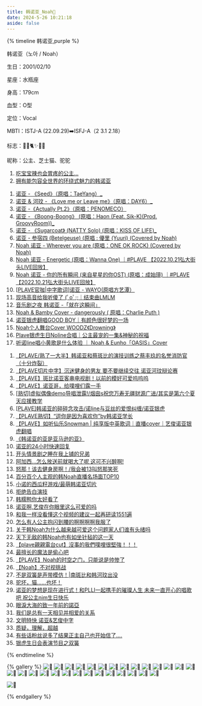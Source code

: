```yaml
---
title: 韩诺亚_Noah💜
date: 2024-5-26 10:21:18
aside: false
---
```


{% timeline 韩诺亚,purple %}

<!-- timeline 个人资料 -->

 韩诺亚（노아 / Noah）

生日：2001/02/10

星座：水瓶座

身高：179cm

血型：O型

定位：Vocal

MBTI：ISTJ-A (22.09.29)➡️ISFJ-A（2 3.1 2.18）

标志：🦙💜🐈️✨️🐥🧀

昵称：公主、芝士猫、驼驼

<!-- endtimeline -->

<!-- timeline TMI -->

1. [ 吃宝宝辣也会胃疼的公主...](https://weibo.com/3251547692/5046687047352411)
2. [拥有能包容全世界的环绕式魅力的韩诺亚](https://weibo.com/6856954043/N0neO87X1?pagetype=profilefeed)

<!-- endtimeline -->

<!-- timeline 翻唱Cover -->

1. [诺亚 - 《Seed》（原唱：TaeYang）_](https://www.bilibili.com/video/BV11e411Z7vx/?spm_id_from=333.999.0.0&vd_source=683accdf4a366c372d15625bf59c99d7)
2. [诺亚 & 河玟 - 《Love me or Leave me》（原唱：DAY6）_](https://www.bilibili.com/video/BV1oc411m7gz/?spm_id_from=333.999.0.0&vd_source=683accdf4a366c372d15625bf59c99d7)
3. [ 诺亚 -《Actually Pt.2》（原唱：PENOMECO）](https://www.bilibili.com/video/BV1Vp421y7SE/?spm_id_from=333.999.0.0&vd_source=683accdf4a366c372d15625bf59c99d7)
4. [诺亚 - 《Boong-Boong》 (原唱：Haon (Feat. Sik-K)(Prod. GroovyRoom))_](https://www.bilibili.com/video/BV1dF4m1A711/?spm_id_from=333.999.0.0&vd_source=683accdf4a366c372d15625bf59c99d7)
5. [ 诺亚 - 《Sugarcoat》 (NATTY Solo) (原唱：KISS OF LIFE)_](https://www.bilibili.com/video/BV1et421A7Zn/?spm_id_from=333.999.0.0&vd_source=683accdf4a366c372d15625bf59c99d7)
6. [诺亚 - 参宿四 (Betelgeuse) (原唱 : 優里 (Yuuri) (Covered by Noah)](https://www.bilibili.com/video/BV16P411k7zw/?spm_id_from=333.999.0.0&vd_source=683accdf4a366c372d15625bf59c99d7)
7. [Noah 诺亚 - Wherever you are (原唱：ONE OK ROCK) (Covered by Noah)](https://www.bilibili.com/video/BV1LM4y1d7kP/?spm_id_from=333.999.0.0&vd_source=683accdf4a366c372d15625bf59c99d7)
8. [Noah 诺亚 - Energetic (原唱：Wanna One) ｜#PLAVE 【2022.10.21弘大街头LIVE回放】](https://www.bilibili.com/video/BV1Dg4y1E7Pi/?spm_id_from=333.999.0.0&vd_source=683accdf4a366c372d15625bf59c99d7)
9. [Noah 诺亚 - 你的所有瞬间 (来自星星的你OST) (原唱：成始璄) ｜#PLAVE 【2022.10.21弘大街头LIVE回放】](https://www.bilibili.com/video/BV1Kx4y1T7fB/?spm_id_from=333.999.0.0&vd_source=683accdf4a366c372d15625bf59c99d7)
9. [[PLAVE官咖|中字歌词\]诺亚 - WAYO(原唱方艺潭）](https://www.bilibili.com/video/BV1vN411T7Lx/?spm_id_from=333.999.0.0&vd_source=683accdf4a366c372d15625bf59c99d7)
9. [现场高音给我听傻了 (ﾟoﾟ;;｜结束曲LMLM ](https://www.bilibili.com/video/BV1fi4y1a7ry/?spm_id_from=333.999.0.0&vd_source=683accdf4a366c372d15625bf59c99d7)
9. [音乐剧之夜 韩诺亚 -「就在这瞬间」](https://www.bilibili.com/video/BV1964y1P7i8/?spm_id_from=333.999.0.0&vd_source=683accdf4a366c372d15625bf59c99d7)
9. [Noah & Bamby Cover - dangerously ( 原唱：Charlie Puth )](https://www.bilibili.com/video/BV13t421a7ZY/?spm_id_from=333.999.0.0&vd_source=683accdf4a366c372d15625bf59c99d7)
9. [诺亚银虎翻唱GOOD BOY｜有颜色很好梦的一场](https://www.bilibili.com/video/BV1fx4y1S7DP/?spm_id_from=333.999.0.0&vd_source=683accdf4a366c372d15625bf59c99d7)
9. [Noah个人舞台Cover WOODZ《Drowning》](https://www.bilibili.com/video/BV1zC41137Qy/?spm_id_from=333.999.0.0&vd_source=683accdf4a366c372d15625bf59c99d7)
9. [Plave银虎生日Noline合唱｜公主最宠的一集&神秘的祝福](https://www.bilibili.com/video/BV1js42137iz/?spm_id_from=333.999.0.0&vd_source=683accdf4a366c372d15625bf59c99d7)
9. [听诺line唱小黄歌是什么体验 ｜ Noah & Eunho「OASIS」Cover](https://www.bilibili.com/video/BV1UQ4y1V7Yu/?spm_id_from=333.999.0.0&vd_source=683accdf4a366c372d15625bf59c99d7)

<!-- endtimeline -->

<!-- timeline 常看常新的切片 -->

1. [【PLAVE/熟了一大半】韩诺亚和蔡斑比的演技训练之蔡丰玖的名誉消防官（十分炸裂）](https://www.bilibili.com/video/BV1dc411u72d/?spm_id_from=333.999.0.0&vd_source=683accdf4a366c372d15625bf59c99d7)
2. [【PLAVE切片中字】沉迷健身的男友 要不要继续交往 诺亚河玟辩论赛](https://www.bilibili.com/video/BV1UV4y1z7cC/?spm_id_from=333.999.0.0&vd_source=683accdf4a366c372d15625bf59c99d7)
3. [【PLAVE】斑比诺亚客串电视剧！以前的模好可爱呜呜呜](https://www.bilibili.com/video/BV1qo4y1c79D/?spm_id_from=333.999.0.0&vd_source=683accdf4a366c372d15625bf59c99d7)
4. [【PLAVE】诺亚哥，给噗哩们露一手](https://www.bilibili.com/video/BV18h4y1P7UV/?vd_source=683accdf4a366c372d15625bf59c99d7)
5. [[熟切\]虚拟偶像demo导唱泄露!/烟囱s祝您万寿无疆财源广进/其实是第六个夏天应援教学](https://www.bilibili.com/video/BV1fF411U7Ru/?spm_id_from=333.999.0.0&vd_source=683accdf4a366c372d15625bf59c99d7)
6. [[PLAVE\]韩诺亚的碎碎念攻击/诺line与豆丝的爱恨纠缠/诺亚银虎](https://www.bilibili.com/video/BV14e411Q7x5/?spm_id_from=333.999.0.0&vd_source=683accdf4a366c372d15625bf59c99d7)
7. [【PLAVE熟切】“逗你是因为喜欢你”by韩诺亚学长](https://www.bilibili.com/video/BV12Q4y1t7fQ/?spm_id_from=333.999.0.0&vd_source=683accdf4a366c372d15625bf59c99d7)
8. [【PLAVE】如听仙乐Snowman | 纯享版中英歌词｜直播cover｜艺俊诺亚银虎翻唱](https://www.bilibili.com/video/BV1NC4y1N7BE/?spm_id_from=333.999.0.0&vd_source=683accdf4a366c372d15625bf59c99d7)
9. [《韩诺亚的亚是亚马逊的亚》](https://www.bilibili.com/video/BV1Bu4y1w7Uf/?spm_id_from=333.999.0.0&vd_source=683accdf4a366c372d15625bf59c99d7)
10. [诺亚的24小时快速回复](https://www.bilibili.com/video/BV1ZG411B77q/?spm_id_from=333.999.0.0&vd_source=683accdf4a366c372d15625bf59c99d7)
11. [开头情景剧之睡在我上铺的兄弟](https://www.bilibili.com/video/BV1Xc41117vr/?spm_id_from=333.999.0.0&vd_source=683accdf4a366c372d15625bf59c99d7)
12. [阿加西…怎么放送前就喝大了呢 这可不兴醉啊!](https://www.bilibili.com/video/BV1wv4y1j7uD/?spm_id_from=333.999.0.0&vd_source=683accdf4a366c372d15625bf59c99d7)
13. [怒那！该去健身房啊！/我会被13叫怒那笑死](https://www.bilibili.com/video/BV1oM4y1b7TV/?spm_id_from=333.999.0.0&vd_source=683accdf4a366c372d15625bf59c99d7)
14. [百分百个人主观的韩Noah直播名场面TOP10](https://www.bilibili.com/video/BV1w94y1i7CB/?spm_id_from=333.999.0.0&vd_source=683accdf4a366c372d15625bf59c99d7)
15. [小诺的西瓜籽游戏/最萌韩诺亚切片](https://www.bilibili.com/video/BV1q94y167DU/?spm_id_from=333.999.0.0&vd_source=683accdf4a366c372d15625bf59c99d7)
16. [拒绝告白演技](https://www.bilibili.com/video/BV1WN411q727/?spm_id_from=333.999.0.0&vd_source=683accdf4a366c372d15625bf59c99d7)
17. [韩糯鸭你太好看了](https://www.bilibili.com/video/BV1Au4y1v7m9/?spm_id_from=333.999.0.0&vd_source=683accdf4a366c372d15625bf59c99d7)
18. [诺亚啊,艺俊在你眼里这么可爱的吗](https://www.bilibili.com/video/BV1Yu4y1y7B2/?spm_id_from=333.999.0.0&vd_source=683accdf4a366c372d15625bf59c99d7)
19. [和我一样没看懂这个视频的建议一起再研读1551遍](https://www.bilibili.com/video/BV1Wk4y1A7zT/?spm_id_from=333.999.0.0&vd_source=683accdf4a366c372d15625bf59c99d7)
20. [怎么有人公主抱闪到腰的啊啊啊啊我服了](https://www.bilibili.com/video/BV1vh4y1v7n2/?spm_id_from=333.999.0.0&vd_source=683accdf4a366c372d15625bf59c99d7)
21. [关于韩Noah为什么越来越可爱这个问题家人们谁有头绪吗](https://www.bilibili.com/video/BV1q84y127tB/?spm_id_from=333.999.0.0&vd_source=683accdf4a366c372d15625bf59c99d7)
22. [天下无敌的韩Noah也有如坐针毡的这一天](https://www.bilibili.com/video/BV13M411Q7w2/?spm_id_from=333.999.0.0&vd_source=683accdf4a366c372d15625bf59c99d7)
23. [【plave親親電台cut】沒事的我們噗哩很堅強！！！](https://www.bilibili.com/video/BV1dC4y1j7cg/?spm_id_from=333.999.0.0&vd_source=683accdf4a366c372d15625bf59c99d7)
24. [最擅长的魔法是偷心吧](https://www.bilibili.com/video/BV1xh411u7r9/?spm_id_from=333.999.0.0&vd_source=683accdf4a366c372d15625bf59c99d7)
25. [【PLAVE】Noah的时空之门，只能说是帅惨了](https://www.bilibili.com/video/BV1Bb4y1u7Fb/?spm_id_from=333.999.0.0&vd_source=683accdf4a366c372d15625bf59c99d7)
26. [【Noah】不对视挑战](https://www.bilibili.com/video/BV1NN4y1S7zT/?spm_id_from=333.999.0.0&vd_source=683accdf4a366c372d15625bf59c99d7)
27. [不是双簧是声带模仿！|南斑比和韩河玟出没](https://www.bilibili.com/video/BV18w411j7vm/?spm_id_from=333.999.0.0&vd_source=683accdf4a366c372d15625bf59c99d7)
28. [驼坏，猫……也坏！](https://www.bilibili.com/video/BV1TC41147wg/?spm_id_from=333.999.0.0&vd_source=683accdf4a366c372d15625bf59c99d7)
29. [诺亚的梦想是现在进行式！和PLLI一起携手的璀璨人生 未来一直开心的唱歌吧 祝公主nim生日快乐](https://www.bilibili.com/video/BV132421A72E/?spm_id_from=333.999.0.0&vd_source=683accdf4a366c372d15625bf59c99d7)
30. [眼淚大海的致一年前的諾亞](https://www.bilibili.com/video/BV1fF4m1V7Zo/?spm_id_from=333.999.0.0&vd_source=683accdf4a366c372d15625bf59c99d7)
31. [我们是总有一天相见并相爱的关系](https://www.bilibili.com/video/BV1qH4y1s7Qp/?spm_id_from=333.999.0.0&vd_source=683accdf4a366c372d15625bf59c99d7)
32. [文明特快 诺亚&艺俊中字](https://www.bilibili.com/video/BV1aH4y1s7JM/?spm_id_from=333.999.0.0&vd_source=683accdf4a366c372d15625bf59c99d7)
33. [质疑，理解，超越](https://www.bilibili.com/video/BV1kr421874B/?spm_id_from=333.999.0.0&vd_source=683accdf4a366c372d15625bf59c99d7)
34. [有些话粉丝说多了结果正主自己也开始信了....](https://www.bilibili.com/video/BV1M1421Q7ig/?spm_id_from=333.999.0.0&vd_source=683accdf4a366c372d15625bf59c99d7)
34. [银虎生日会表演节目之双簧](https://www.bilibili.com/video/BV1NM4m1r7pX/?spm_id_from=333.999.0.0&vd_source=683accdf4a366c372d15625bf59c99d7)

<!-- endtimeline -->

{% endtimeline %}



{% gallery %}
![💜](https://pic.imgdb.cn/item/6687e8e5d9c307b7e92c3c97.jpg)
![💜](https://pic.imgdb.cn/item/6687e770d9c307b7e92952b7.jpg)
![💜](https://img.picui.cn/free/2024/06/18/667129abf2ad0.jpg)
![💜](https://pic.imgdb.cn/item/6692449ad9c307b7e91150ce.jpg)
![💜](https://pic.imgdb.cn/item/6692449bd9c307b7e911518c.jpg)
![💜](https://pic.imgdb.cn/item/6692449bd9c307b7e911521a.jpg)
![💜](https://pic.imgdb.cn/item/6692449cd9c307b7e9115292.jpg)
![💜](https://pic.imgdb.cn/item/6692449cd9c307b7e9115351.jpg)
![💜](https://pic.imgdb.cn/item/669249aed9c307b7e917bdf3.jpg)
![💜](https://pic.imgdb.cn/item/669249aed9c307b7e917be51.jpg)
![💜](https://pic.imgdb.cn/item/669249aed9c307b7e917be9c.jpg)
![💜](https://pic.imgdb.cn/item/669249afd9c307b7e917bedd.jpg)
![💜](https://pic.imgdb.cn/item/669249afd9c307b7e917bfdb.jpg)
![💜](https://pic.imgdb.cn/item/669249f1d9c307b7e9181262.jpg)
![💜](https://pic.imgdb.cn/item/669249f1d9c307b7e918119b.jpg)
![💜](https://pic.imgdb.cn/item/669249f1d9c307b7e91811c2.jpg)
![💜](https://pic.imgdb.cn/item/669249f1d9c307b7e91811db.jpg)
![💜](https://pic.imgdb.cn/item/669249f1d9c307b7e9181276.jpg)
![💜](https://pic.imgdb.cn/item/66924a3fd9c307b7e9188264.jpg)
![💜](https://pic.imgdb.cn/item/66924a3fd9c307b7e9188274.jpg)
![💜](https://pic.imgdb.cn/item/66924a40d9c307b7e91882b4.jpg)
![💜](https://pic.imgdb.cn/item/66924a43d9c307b7e9188679.jpg)
![💜](https://pic.imgdb.cn/item/66924a45d9c307b7e9188873.jpg)
![💜](https://pic.imgdb.cn/item/66aeefc8d9c307b7e9f6d646.jpg)
![💜](https://pic.imgdb.cn/item/66aeefc8d9c307b7e9f6d809.jpg)
![💜](https://pic.imgdb.cn/item/66aef090d9c307b7e9f985c6.jpg)
![💜](https://pic.imgdb.cn/item/66aef091d9c307b7e9f9868c.jpg)
![💜](https://pic.imgdb.cn/item/66bff16dd9c307b7e97c6eed.jpg)

![💜](https://pic.imgdb.cn/item/66bff278d9c307b7e97d2b70.jpg)





{% endgallery %}